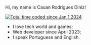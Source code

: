Hi, my name is Cauan Rodrigues Diniz!

<a href="https://wakatime.com/@018cc699-68f8-49b6-806f-8e6519096fda"><img src="https://wakatime.com/badge/user/018cc699-68f8-49b6-806f-8e6519096fda.svg" alt="Total time coded since Jan 1 2024" /></a>


* I love tech world and games;
* Web developer since April 2023;
* I speak Portuguese and English.
